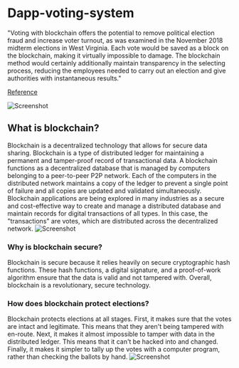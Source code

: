 # Dapp-voting-system

"Voting with blockchain offers the potential to remove political election fraud and increase voter turnout, as was examined in the November 2018 midterm elections in West Virginia. Each vote would be saved as a block on the blockchain, making it virtually impossible to damage. The blockchain method would certainly additionally maintain transparency in the selecting process, reducing the employees needed to carry out an election and give authorities with instantaneous results."

[Reference](https://it.careers360.com/articles/want-pursue-career-in-blockchain-technology)

![Screenshot](https://user-images.githubusercontent.com/43414928/86126854-a5898700-bafc-11ea-8ab1-dca76781f197.png)

## What is blockchain?
Blockchain is a decentralized technology that allows for secure data sharing. Blockchain is a type of distributed ledger for maintaining a permanent and tamper-proof record of transactional data. A blockchain functions as a decentralized database that is managed by computers belonging to a peer-to-peer P2P network. Each of the computers in the distributed network maintains a copy of the ledger to prevent a single point of failure and all copies are updated and validated simultaneously. Blockchain applications are being explored in many industries as a secure and cost-effective way to create and manage a distributed database and maintain records for digital transactions of all types. In this case, the "transactions" are votes, which are distributed across the decentralized network.
![Screenshot](https://www.garyfox.co/wp-content/uploads/2017/07/blockchain-applications-infographic-featured.jpg)
### Why is blockchain secure?
Blockchain is secure because it relies heavily on secure cryptographic hash functions. These hash functions, a digital signature, and a proof-of-work algorithm ensure that the data is valid and not tampered with. Overall, blockchain is a revolutionary, secure technology.
### How does blockchain protect elections?
Blockchain protects elections at all stages. First, it makes sure that the votes are intact and legitimate. This means that they aren't being tampered with en-route. Next, it makes it almost impossible to tamper with data in the distributed ledger. This means that it can't be hacked into and changed. Finally, it makes it simpler to tally up the votes with a computer program, rather than checking the ballots by hand.
![Screenshot](https://s3.amazonaws.com/cbi-research-portal-uploads/2018/10/30144648/blockchain-election-security-solutions-10.30.2018-880x1339.png)
